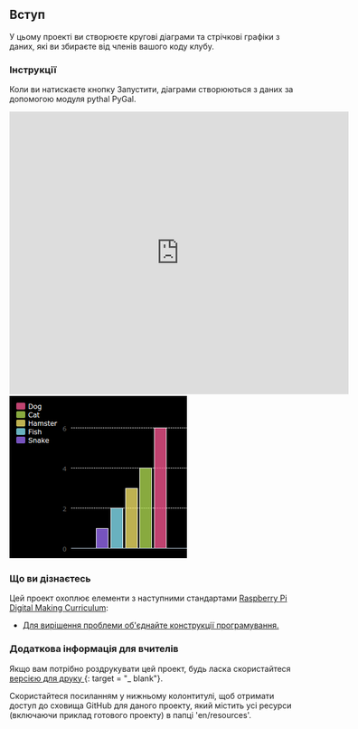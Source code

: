 ## Вступ

У цьому проекті ви створюєте кругові діаграми та стрічкові графіки з даних, які ви збираєте від членів вашого коду клубу.

### Інструкції

Коли ви натискаєте кнопку Запустити, діаграми створюються з даних за допомогою модуля pythal PyGal.

<div class="trinket">
  <iframe src="https://trinket.io/embed/python/1db951f513?outputOnly=true&start=result" width="600" height="500" frameborder="0" marginwidth="0" marginheight="0" allowfullscreen>
  </iframe>
  <img src="images/pets-finished.png">
</div>

### Що ви дізнаєтесь

Цей проект охоплює елементи з наступними стандартами [Raspberry Pi Digital Making Curriculum](http://rpf.io/curriculum):

+ [Для вирішення проблеми об'єднайте конструкції програмування.](https://www.raspberrypi.org/curriculum/programming/builder/)

### Додаткова інформація для вчителів

Якщо вам потрібно роздрукувати цей проект, будь ласка скористайтеся [ версією для друку ](https://projects.raspberrypi.org/en/projects/popular-pets/print) {: target = "_ blank"}.

Скористайтеся посиланням у нижньому колонтитулі, щоб отримати доступ до сховища GitHub для даного проекту, який містить усі ресурси (включаючи приклад готового проекту) в папці 'en/resources'.